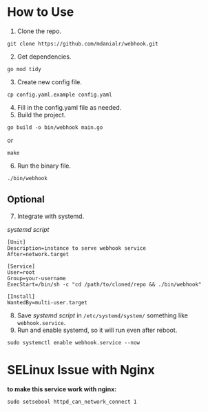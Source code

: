 # How to Use
1. Clone the repo.
```
git clone https://github.com/mdanialr/webhook.git
```
2. Get dependencies.
```
go mod tidy
```
3. Create new config file.
```
cp config.yaml.example config.yaml
```
4. Fill in the config.yaml file as needed.
5. Build the project.
```
go build -o bin/webhook main.go
```
or
```
make
```
6. Run the binary file.
```
./bin/webhook
```
## Optional
7. Integrate with systemd.

_systemd script_
```
[Unit]
Description=instance to serve webhook service
After=network.target

[Service]
User=root
Group=your-username
ExecStart=/bin/sh -c "cd /path/to/cloned/repo && ./bin/webhook"

[Install]
WantedBy=multi-user.target
```
8. Save _systemd script_ in `/etc/systemd/system/` something like `webhook.service`.
9. Run and enable systemd, so it will run even after reboot.
```
sudo systemctl enable webhook.service --now
```
# SELinux Issue with Nginx
__to make this service work with nginx:__
```
sudo setsebool httpd_can_network_connect 1
```